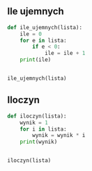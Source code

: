 ## Ile ujemnych
```python
def ile_ujemnych(lista):
    ile = 0
    for e in lista:
        if e < 0:
            ile = ile + 1
    print(ile)


ile_ujemnych(lista)
```

## Iloczyn
```python
def iloczyn(lista):
    wynik = 1
    for i in lista:
        wynik = wynik * i
    print(wynik)


iloczyn(lista)
```

